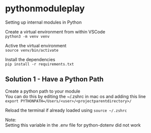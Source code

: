 # pythonmoduleplay
Setting up internal modules in Python


Create a virtual environment from within VSCode  
`python3 -m venv venv`

Active the virtual environment  
`source venv/bin/activate`

Install the dependencies  
`pip install -r requirements.txt`


## Solution 1 - Have a Python Path
Create a python path to your module   
You can do this by editing the ~/.zshrc in mac os and adding this line  
`export PYTHONPATH=/Users/<user>/<projectparentdirectory>/`

Reload the terminal if already loaded using
`source ~/.zshrc` 

Note:  
Setting this variable in the .env file for python-dotenv did not work  



